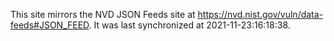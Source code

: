 This site mirrors the NVD JSON Feeds site at https://nvd.nist.gov/vuln/data-feeds#JSON_FEED. It was last synchronized at 2021-11-23:16:18:38.